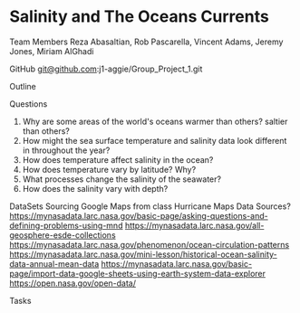 # Salinity and The Oceans Currents

Team Members
  Reza Abasaltian, Rob Pascarella, Vincent Adams, Jeremy Jones, Miriam AlGhadi

GitHub
  git@github.com:j1-aggie/Group_Project_1.git

Outline
 

Questions
  1. Why are some areas of the world's oceans warmer than others? saltier than others?
  2. How might the sea surface temperature and salinity data look different in throughout the year?
  3. How does temperature affect salinity in the ocean? 
  4. How does temperature vary by latitude? Why?
  5. What processes change the salinity of the seawater?
  6. How does the salinity vary with depth? 
  
DataSets Sourcing 
  Google Maps from class
  Hurricane Maps Data Sources?
  https://mynasadata.larc.nasa.gov/basic-page/asking-questions-and-defining-problems-using-mnd
  https://mynasadata.larc.nasa.gov/all-geosphere-esde-collections
  https://mynasadata.larc.nasa.gov/phenomenon/ocean-circulation-patterns
  https://mynasadata.larc.nasa.gov/mini-lesson/historical-ocean-salinity-data-annual-mean-data
  https://mynasadata.larc.nasa.gov/basic-page/import-data-google-sheets-using-earth-system-data-explorer
  https://open.nasa.gov/open-data/
  
Tasks
  
